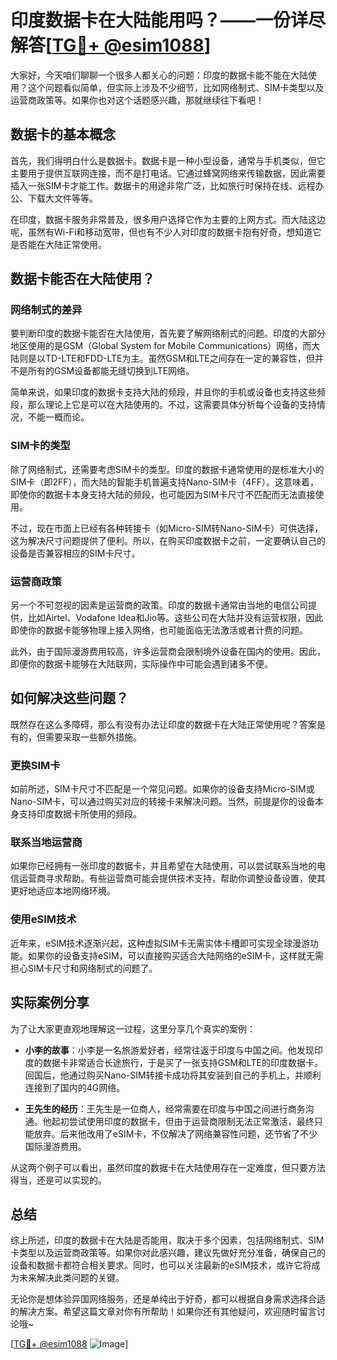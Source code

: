 # 印度数据卡在大陆能用吗？——一份详尽解答[[TG💪+ @esim1088](https://t.me/s/esim1088)]

大家好，今天咱们聊聊一个很多人都关心的问题：印度的数据卡能不能在大陆使用？这个问题看似简单，但实际上涉及不少细节，比如网络制式、SIM卡类型以及运营商政策等。如果你也对这个话题感兴趣，那就继续往下看吧！

## 数据卡的基本概念

首先，我们得明白什么是数据卡。数据卡是一种小型设备，通常与手机类似，但它主要用于提供互联网连接，而不是打电话。它通过蜂窝网络来传输数据，因此需要插入一张SIM卡才能工作。数据卡的用途非常广泛，比如旅行时保持在线、远程办公、下载大文件等等。

在印度，数据卡服务非常普及，很多用户选择它作为主要的上网方式。而大陆这边呢，虽然有Wi-Fi和移动宽带，但也有不少人对印度的数据卡抱有好奇，想知道它是否能在大陆正常使用。

## 数据卡能否在大陆使用？

### 网络制式的差异

要判断印度的数据卡能否在大陆使用，首先要了解网络制式的问题。印度的大部分地区使用的是GSM（Global System for Mobile Communications）网络，而大陆则是以TD-LTE和FDD-LTE为主。虽然GSM和LTE之间存在一定的兼容性，但并不是所有的GSM设备都能无缝切换到LTE网络。

简单来说，如果印度的数据卡支持大陆的频段，并且你的手机或设备也支持这些频段，那么理论上它是可以在大陆使用的。不过，这需要具体分析每个设备的支持情况，不能一概而论。

### SIM卡的类型

除了网络制式，还需要考虑SIM卡的类型。印度的数据卡通常使用的是标准大小的SIM卡（即2FF），而大陆的智能手机普遍支持Nano-SIM卡（4FF）。这意味着，即使你的数据卡本身支持大陆的频段，也可能因为SIM卡尺寸不匹配而无法直接使用。

不过，现在市面上已经有各种转接卡（如Micro-SIM转Nano-SIM卡）可供选择，这为解决尺寸问题提供了便利。所以，在购买印度数据卡之前，一定要确认自己的设备是否兼容相应的SIM卡尺寸。

### 运营商政策

另一个不可忽视的因素是运营商的政策。印度的数据卡通常由当地的电信公司提供，比如Airtel、Vodafone Idea和Jio等。这些公司在大陆并没有运营权限，因此即使你的数据卡能够物理上接入网络，也可能面临无法激活或者计费的问题。

此外，由于国际漫游费用较高，许多运营商会限制境外设备在国内的使用。因此，即便你的数据卡能够在大陆联网，实际操作中可能会遇到诸多不便。

## 如何解决这些问题？

既然存在这么多障碍，那么有没有办法让印度的数据卡在大陆正常使用呢？答案是有的，但需要采取一些额外措施。

### 更换SIM卡

如前所述，SIM卡尺寸不匹配是一个常见问题。如果你的设备支持Micro-SIM或Nano-SIM卡，可以通过购买对应的转接卡来解决问题。当然，前提是你的设备本身支持印度数据卡所使用的频段。

### 联系当地运营商

如果你已经拥有一张印度的数据卡，并且希望在大陆使用，可以尝试联系当地的电信运营商寻求帮助。有些运营商可能会提供技术支持，帮助你调整设备设置，使其更好地适应本地网络环境。

### 使用eSIM技术

近年来，eSIM技术逐渐兴起，这种虚拟SIM卡无需实体卡槽即可实现全球漫游功能。如果你的设备支持eSIM，可以直接购买适合大陆网络的eSIM卡，这样就无需担心SIM卡尺寸和网络制式的问题了。

## 实际案例分享

为了让大家更直观地理解这一过程，这里分享几个真实的案例：

- **小李的故事**：小李是一名旅游爱好者，经常往返于印度与中国之间。他发现印度的数据卡非常适合长途旅行，于是买了一张支持GSM和LTE的印度数据卡。回国后，他通过购买Nano-SIM转接卡成功将其安装到自己的手机上，并顺利连接到了国内的4G网络。
  
- **王先生的经历**：王先生是一位商人，经常需要在印度与中国之间进行商务沟通。他起初尝试使用印度的数据卡，但由于运营商限制无法正常激活，最终只能放弃。后来他改用了eSIM卡，不仅解决了网络兼容性问题，还节省了不少国际漫游费用。

从这两个例子可以看出，虽然印度的数据卡在大陆使用存在一定难度，但只要方法得当，还是可以实现的。

## 总结

综上所述，印度的数据卡在大陆是否能用，取决于多个因素，包括网络制式、SIM卡类型以及运营商政策等。如果你对此感兴趣，建议先做好充分准备，确保自己的设备和数据卡都符合相关要求。同时，也可以关注最新的eSIM技术，或许它将成为未来解决此类问题的关键。

无论你是想体验异国网络服务，还是单纯出于好奇，都可以根据自身需求选择合适的解决方案。希望这篇文章对你有所帮助！如果你还有其他疑问，欢迎随时留言讨论哦~

[[TG💪+ @esim1088](https://t.me/s/esim1088) ![Image](https://i.postimg.cc/4NQfJmqS/Snipaste-2025-05-13-00-14-12.png)]
